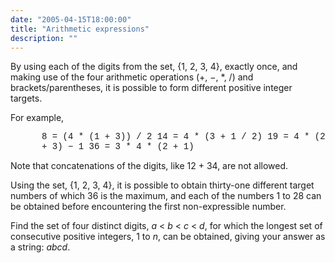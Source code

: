 ```yaml
---
date: "2005-04-15T18:00:00"
title: "Arithmetic expressions"
description: ""
---
```


<p>By using each of the digits from the set, {1, 2, 3, 4}, exactly once, and making use of the four arithmetic operations (+, −, *, /) and brackets/parentheses, it is possible to form different positive integer targets.</p>
<p>For example,</p>
<p style="margin-left:50px;font-family:'courier new';">8 = (4 * (1 + 3)) / 2
14 = 4 * (3 + 1 / 2)
19 = 4 * (2 + 3) − 1
36 = 3 * 4 * (2 + 1)</p>
<p>Note that concatenations of the digits, like 12 + 34, are not allowed.</p>
<p>Using the set, {1, 2, 3, 4}, it is possible to obtain thirty-one different target numbers of which 36 is the maximum, and each of the numbers 1 to 28 can be obtained before encountering the first non-expressible number.</p>
<p>Find the set of four distinct digits, <i>a</i> &lt; <i>b</i> &lt; <i>c</i> &lt; <i>d</i>, for which the longest set of consecutive positive integers, 1 to <i>n</i>, can be obtained, giving your answer as a string: <i>abcd</i>.</p>

